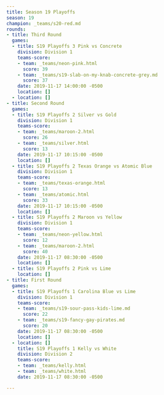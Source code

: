 ```yaml
---
title: Season 19 Playoffs
season: 19
champion: _teams/s20-red.md
rounds:
- title: Third Round
  games:
  - title: S19 Playoffs 3 Pink vs Concrete
    division: Division 1
    teams-score:
    - team: _teams/neon-pink.html
      score: 39
    - team: _teams/s19-slab-on-my-knab-concrete-grey.md
      score: 37
    date: 2019-11-17 14:00:00 -0500
    location: []
  - location: []
- title: Second Round
  games:
  - title: S19 Playoffs 2 Silver vs Gold
    division: Division 1
    teams-score:
    - team: _teams/maroon-2.html
      score: 26
    - team: _teams/silver.html
      score: 13
    date: 2019-11-17 10:15:00 -0500
    location: []
  - title: S19 Playoffs 2 Texas Orange vs Atomic Blue
    division: Division 1
    teams-score:
    - team: _teams/texas-orange.html
      score: 13
    - team: _teams/atomic.html
      score: 33
    date: 2019-11-17 10:15:00 -0500
    location: []
  - title: S19 Playoffs 2 Maroon vs Yellow
    division: Division 1
    teams-score:
    - team: _teams/neon-yellow.html
      score: 12
    - team: _teams/maroon-2.html
      score: 40
    date: 2019-11-17 08:30:00 -0500
    location: []
  - title: S19 Playoffs 2 Pink vs Lime
    location: []
- title: First Round
  games:
  - title: S19 Playoffs 1 Carolina Blue vs Lime
    division: Division 1
    teams-score:
    - team: _teams/s19-sour-pass-kids-lime.md
      score: 22
    - team: _teams/s19-fancy-gay-pirates.md
      score: 20
    date: 2019-11-17 08:30:00 -0500
    location: []
  - location: []
    title: S19 Playoffs 1 Kelly vs White
    division: Division 2
    teams-score:
    - team: _teams/kelly.html
    - team: _teams/white.html
    date: 2019-11-17 08:30:00 -0500

---
```


